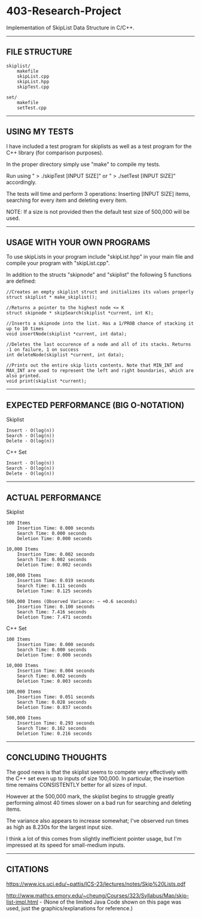 # 403-Research-Project
Implementation of SkipList Data Structure in C/C++.

--------------------------------
FILE STRUCTURE
--------------------------------
	
	skiplist/
		makefile
		skipList.cpp
		skipList.hpp
		skipTest.cpp
	
	set/
		makefile
		setTest.cpp

--------------------------------
USING MY TESTS
--------------------------------

I have included a test program for skiplists as well as a test program for the C++ <set> library (for comparison purposes).

In the proper directory simply use "make" to compile my tests.

Run using " > ./skipTest [INPUT SIZE]" or " > ./setTest [INPUT SIZE]" accordingly.

The tests will time and perform 3 operations: Inserting [INPUT SIZE] items, searching for every item and deleting every item.

NOTE: If a size is not provided then the default test size of 500,000 will be used.

--------------------------------
USAGE WITH YOUR OWN PROGRAMS
--------------------------------

To use skipLists in your program include "skipList.hpp" in your main file and compile your program with "skipList.cpp".

In addition to the structs "skipnode" and "skiplist" the following 5 functions are defined:

	//Creates an empty skiplist struct and initializes its values properly
	struct skiplist * make_skiplist();

	//Returns a pointer to the highest node <= K
	struct skipnode * skipSearch(skiplist *current, int K);

	//Inserts a skipnode into the list. Has a 1/PROB chance of stacking it up to 10 times
	void insertNode(skiplist *current, int data);

	//Deletes the last occurence of a node and all of its stacks. Returns -1 on failure, 1 on success
	int deleteNode(skiplist *current, int data);

	//Prints out the entire skip lists contents. Note that MIN_INT and MAX_INT are used to represent the left and right boundaries, which are also printed.
	void print(skiplist *current);


--------------------------------
EXPECTED PERFORMANCE (BIG O-NOTATION)
--------------------------------

Skiplist

	Insert - O(log(n))
	Search - O(log(n))
	Delete - O(log(n))

C++ Set

	Insert - O(log(n))
	Search - O(log(n))
	Delete - O(log(n))

--------------------------------
ACTUAL PERFORMANCE
--------------------------------

Skiplist

	100 Items
		Insertion Time: 0.000 seconds
		Search Time: 0.000 seconds
		Deletion Time: 0.000 seconds

	10,000 Items
		Insertion Time: 0.002 seconds
		Search Time: 0.002 seconds
		Deletion Time: 0.002 seconds

	100,000 Items
		Insertion Time: 0.019 seconds
		Search Time: 0.111 seconds
		Deletion Time: 0.125 seconds
	
	500,000 Items (Observed Variance: ~ +0.6 seconds)
		Insertion Time: 0.100 seconds
		Search Time: 7.416 seconds
		Deletion Time: 7.471 seconds

C++ Set

	100 Items
		Insertion Time: 0.000 seconds
		Search Time: 0.000 seconds
		Deletion Time: 0.000 seconds
	
	10,000 Items
		Insertion Time: 0.004 seconds
		Search Time: 0.002 seconds
		Deletion Time: 0.003 seconds
	
	100,000 Items
		Insertion Time: 0.051 seconds
		Search Time: 0.028 seconds
		Deletion Time: 0.037 seconds
	
	500,000 Items
		Insertion Time: 0.293 seconds
		Search Time: 0.162 seconds
		Deletion Time: 0.216 seconds

--------------------------------
CONCLUDING THOUGHTS
--------------------------------

The good news is that the skiplist seems to compete very effectively with the C++ set even up to inputs of size 100,000. In particular,
the insertion time remains CONSISTENTLY better for all sizes of input.

However at the 500,000 mark, the skiplist begins to struggle greatly performing almost 40 times slower on a bad run for searching and deleting items.

The variance also appears to increase somewhat; I've observed run times as high as 8.230s for the largest input size.

I think a lot of this comes from slightly inefficient pointer usage, but I'm impressed at its speed for small-medium inputs.

--------------------------------
CITATIONS
--------------------------------

https://www.ics.uci.edu/~pattis/ICS-23/lectures/notes/Skip%20Lists.pdf

http://www.mathcs.emory.edu/~cheung/Courses/323/Syllabus/Map/skip-list-impl.html - (None of the limited Java Code shown on this page was used, just the graphics/explanations for reference.)
